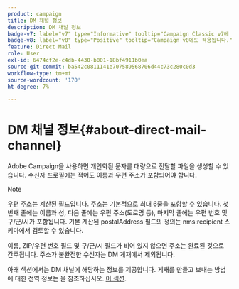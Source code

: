```yaml
---
product: campaign
title: DM 채널 정보
description: DM 채널 정보
badge-v7: label="v7" type="Informative" tooltip="Campaign Classic v7에 적용"
badge-v8: label="v8" type="Positive" tooltip="Campaign v8에도 적용됩니다."
feature: Direct Mail
role: User
exl-id: 6474cf2e-c4db-4430-b001-18bf4911b0ea
source-git-commit: ba542c0811141e707589568706d44c73c280c0d3
workflow-type: tm+mt
source-wordcount: '170'
ht-degree: 7%

---
```


# DM 채널 정보{#about-direct-mail-channel}


Adobe Campaign을 사용하면 개인화된 문자를 대량으로 전달할 파일을 생성할 수 있습니다. 수신자 프로필에는 적어도 이름과 우편 주소가 포함되어야 합니다.

>[!NOTE]
>
>우편 주소는 계산된 필드입니다. 주소는 기본적으로 최대 6줄을 포함할 수 있습니다. 첫 번째 줄에는 이름과 성, 다음 줄에는 우편 주소(도로명 등), 마지막 줄에는 우편 번호 및 구/군/시가 포함됩니다. 기본 계산된 postalAddress 필드의 정의는 nms:recipient 스키마에서 검토할 수 있습니다.
>
>이름, ZIP/우편 번호 필드 및 구/군/시 필드가 비어 있지 않으면 주소는 완료된 것으로 간주됩니다. 주소가 불완전한 수신자는 DM 게재에서 제외됩니다.

아래 섹션에서는 DM 채널에 해당하는 정보를 제공합니다. 게재를 만들고 보내는 방법에 대한 전역 정보는 을 참조하십시오. [이 섹션](steps-about-delivery-creation-steps.md).
